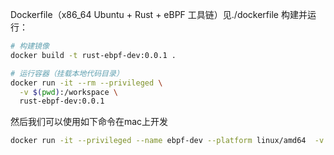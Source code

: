 
Dockerfile（x86_64 Ubuntu + Rust + eBPF 工具链）见./dockerfile
构建并运行：
```bash
# 构建镜像
docker build -t rust-ebpf-dev:0.0.1 .

# 运行容器（挂载本地代码目录）
docker run -it --rm --privileged \
  -v $(pwd):/workspace \
  rust-ebpf-dev:0.0.1
```

然后我们可以使用如下命令在mac上开发
```bash
docker run -it --privileged --name ebpf-dev --platform linux/amd64  -v /Users/jane/workspace/ebpf:/workspace -v /Users/jane/workspace/ubunturoot:/root rust-ebpf-dev:0.0.1
```